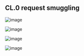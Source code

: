 ## CL.0 request smuggling

![image](https://user-images.githubusercontent.com/68894302/185607576-6d22261f-333c-45d5-8bdb-2b394af186b5.png)

![image](https://user-images.githubusercontent.com/68894302/185607706-dd0af32d-1286-463a-9a4b-e1f8f5f9b1fa.png)

![image](https://user-images.githubusercontent.com/68894302/185607917-12e7472b-4dd7-47d8-9056-0b33b0a1ad85.png)

![image](https://user-images.githubusercontent.com/68894302/185607984-f002c86e-6683-4863-b419-842bf78c6e90.png)
